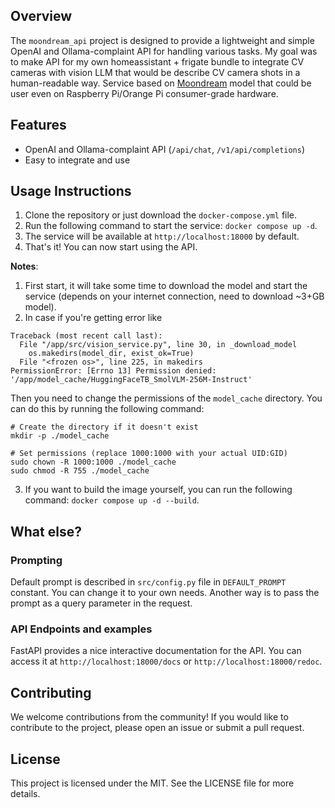 ## Overview
The `moondream_api` project is designed to provide a lightweight and simple  OpenAI and Ollama-complaint API for handling various tasks. My goal was to make API for my own homeassistant + frigate bundle to integrate CV cameras with vision LLM that would be describe CV camera shots in a human-readable way. Service based on [Moondream](https://github.com/vikhyat/moondream) model that could be user even on Raspberry Pi/Orange Pi consumer-grade hardware.

## Features
- OpenAI and Ollama-complaint API (`/api/chat`, `/v1/api/completions`)
- Easy to integrate and use

## Usage Instructions
1. Clone the repository or just download the `docker-compose.yml` file.
2. Run the following command to start the service: `docker compose up -d`.
3. The service will be available at `http://localhost:18000` by default.
4. That's it! You can now start using the API.

**Notes**: 

1. First start, it will take some time to download the model and start the service (depends on your internet connection, need to download ~3+GB model).
2. In case if you're getting error like
```
Traceback (most recent call last):
  File "/app/src/vision_service.py", line 30, in _download_model
    os.makedirs(model_dir, exist_ok=True)
  File "<frozen os>", line 225, in makedirs
PermissionError: [Errno 13] Permission denied: '/app/model_cache/HuggingFaceTB_SmolVLM-256M-Instruct'
```
Then you need to change the permissions of the `model_cache` directory. You can do this by running the following command:
```
# Create the directory if it doesn't exist
mkdir -p ./model_cache

# Set permissions (replace 1000:1000 with your actual UID:GID)
sudo chown -R 1000:1000 ./model_cache
sudo chmod -R 755 ./model_cache
```

3. If you want to build the image yourself, you can run the following command: `docker compose up -d --build`.

## What else?

### Prompting

Default prompt is described in `src/config.py` file in `DEFAULT_PROMPT` constant. You can change it to your own needs. Another way is to pass the prompt as a query parameter in the request.

### API Endpoints and examples

FastAPI provides a nice interactive documentation for the API. You can access it at `http://localhost:18000/docs` or `http://localhost:18000/redoc`.

## Contributing
We welcome contributions from the community! If you would like to contribute to the project, please open an issue or submit a pull request.

## License
This project is licensed under the MIT. See the LICENSE file for more details.
